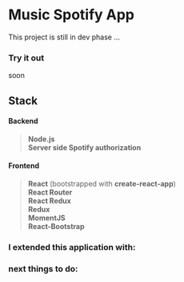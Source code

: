 # Music Spotify App 

This project is still in dev phase ...

### Try it out
soon

## Stack 
#### Backend
> **Node.js**  
> **Server side Spotify authorization**  

#### Frontend
> **React**  (bootstrapped with **create-react-app**)  
> **React Router**  
> **React Redux**  
> **Redux**  
> **MomentJS**  
> **React-Bootstrap**  

### I extended this application with:

### next things to do:
